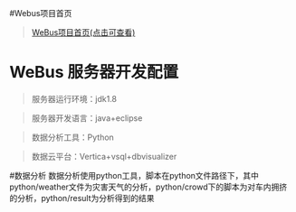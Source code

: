 #Webus项目首页
>[WeBus项目首页(点击可查看)](https://github.com/pthaike/WeBus/wiki)

# WeBus 服务器开发配置
>服务器运行环境：jdk1.8

>服务器开发语言：java+eclipse

>数据分析工具：Python

>数据云平台：Vertica+vsql+dbvisualizer

#数据分析
数据分析使用python工具，脚本在python文件路径下，其中python/weather文件为灾害天气的分析，python/crowd下的脚本为对车内拥挤的分析，python/result为分析得到的结果
